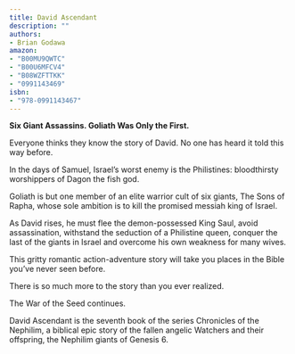 ```yaml
---
title: David Ascendant 
description: ""
authors:
- Brian Godawa
amazon:
- "B00MU9QWTC"
- "B00U6MFCV4"
- "B08WZFTTKK"
- "0991143469"
isbn:
- "978-0991143467"
---
```

__Six Giant Assassins. Goliath Was Only the First.__

Everyone thinks they know the story of David.
No one has heard it told this way before.

In the days of Samuel, Israel’s worst enemy is the Philistines: bloodthirsty worshippers of Dagon the fish god.

Goliath is but one member of an elite warrior cult of six giants, The Sons of Rapha, whose sole ambition is to kill the promised messiah king of Israel.

As David rises, he must flee the demon-possessed King Saul, avoid assassination, withstand the seduction of a Philistine queen, conquer the last of the giants in Israel and overcome his own weakness for many wives.

This gritty romantic action-adventure story will take you places in the Bible you’ve never seen before.

There is so much more to the story than you ever realized.

The War of the Seed continues.

David Ascendant is the seventh book of the series Chronicles of the Nephilim, a biblical epic story of the fallen angelic Watchers and their offspring, the Nephilim giants of Genesis 6.
